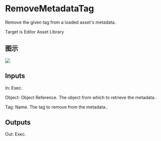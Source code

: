 # RemoveMetadataTag

Remove the given tag from a loaded asset's metadata.

Target is Editor Asset Library

## 图示

![]($-20221218-18520463.png)

## Inputs

In: Exec.

Object: Object Reference. The object from which to retrieve the metadata..

Tag: Name. The tag to remove from the metadata..  

## Outputs

Out: Exec.

